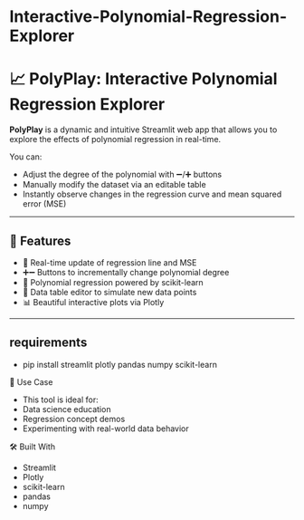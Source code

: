 # Interactive-Polynomial-Regression-Explorer

# 📈 PolyPlay: Interactive Polynomial Regression Explorer

**PolyPlay** is a dynamic and intuitive Streamlit web app that allows you to explore the effects of polynomial regression in real-time.

You can:
- Adjust the degree of the polynomial with ➖/➕ buttons
- Manually modify the dataset via an editable table
- Instantly observe changes in the regression curve and mean squared error (MSE)

---

## 🎯 Features

- 🔁 Real-time update of regression line and MSE
- ➕➖ Buttons to incrementally change polynomial degree
- 🧮 Polynomial regression powered by scikit-learn
- 📝 Data table editor to simulate new data points
- 📊 Beautiful interactive plots via Plotly

---

## requirements
- pip install streamlit plotly pandas numpy scikit-learn

🧠 Use Case
- This tool is ideal for:
- Data science education
- Regression concept demos
- Experimenting with real-world data behavior
  

🛠️ Built With
- Streamlit
- Plotly
- scikit-learn
- pandas
- numpy
